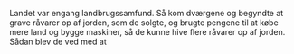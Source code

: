 Landet var engang landbrugssamfund.
Så kom dværgene og begyndte at grave råvarer op af jorden, som de solgte, og brugte pengene til at købe mere land og bygge maskiner, så de kunne hive flere råvarer op af jorden.
Sådan blev de ved med at 